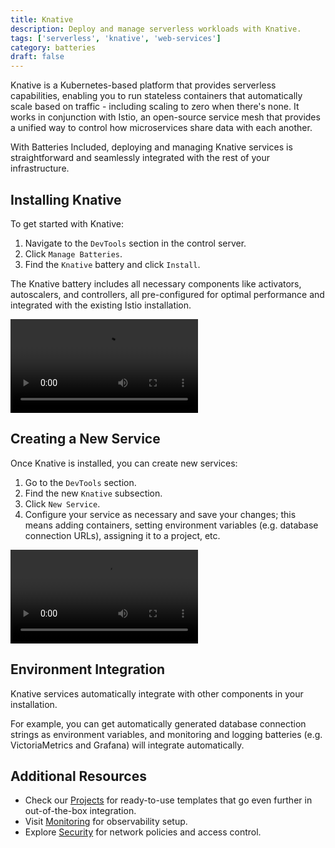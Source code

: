 ```yaml
---
title: Knative
description: Deploy and manage serverless workloads with Knative.
tags: ['serverless', 'knative', 'web-services']
category: batteries
draft: false
---
```


Knative is a Kubernetes-based platform that provides serverless capabilities,
enabling you to run stateless containers that automatically scale based on
traffic - including scaling to zero when there's none. It works in conjunction
with Istio, an open-source service mesh that provides a unified way to control
how microservices share data with each another.

With Batteries Included, deploying and managing Knative services is
straightforward and seamlessly integrated with the rest of your infrastructure.

## Installing Knative

To get started with Knative:

1. Navigate to the `DevTools` section in the control server.
2. Click `Manage Batteries`.
3. Find the `Knative` battery and click `Install`.

The Knative battery includes all necessary components like activators,
autoscalers, and controllers, all pre-configured for optimal performance and
integrated with the existing Istio installation.

<video src="/videos/docs/knative/knative-install.mp4" controls></video>

## Creating a New Service

Once Knative is installed, you can create new services:

1. Go to the `DevTools` section.
2. Find the new `Knative` subsection.
3. Click `New Service`.
4. Configure your service as necessary and save your changes; this means adding
   containers, setting environment variables (e.g. database connection URLs),
   assigning it to a project, etc.

<video src="/videos/docs/knative/knative-add-service.mp4" controls></video>

## Environment Integration

Knative services automatically integrate with other components in your
installation.

For example, you can get automatically generated database connection strings as
environment variables, and monitoring and logging batteries (e.g.
VictoriaMetrics and Grafana) will integrate automatically.

## Additional Resources

- Check our [Projects](/docs/projects) for ready-to-use templates that go even
  further in out-of-the-box integration.
- Visit [Monitoring](/docs/monitoring) for observability setup.
- Explore [Security](/docs/security) for network policies and access control.
